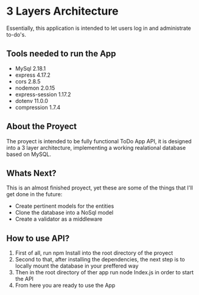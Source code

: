 # 3 Layers Architecture 

Essentially, this application is intended to let users log in and administrate to-do's.

## Tools needed to run the App

<ul>
  <li>MySql 2.18.1</li>
  <li>express 4.17.2 </li>
  <li>cors 2.8.5  </li>
  <li>nodemon 2.0.15</li>
  <li>express-session 1.17.2 </li>
   <li>dotenv 11.0.0</li>
   <li>compression 1.7.4</li>
</ul>


## About the Proyect

The proyect is intended to be fully functional ToDo App API, it is designed into a 3 layer architecture, implementing a working realational database based on MySQL.


## Whats Next?
This is an almost finished proyect, yet these are some of the things that I'll get done in the future:
<ul>
  <li>Create pertinent models for the entities</li>
  <li>Clone the database into a NoSql model</li>
  <li>Create a validator as a middleware</li>
</ul>

## How to use API?

<ol>
  <li>First of all, run npm Install into the root directory of the proyect </li>
  <li>Second to that, after installing the dependencies, the next step is to locally mount the database in your preffered way</li>
  <li>Then in the root directory of ther app run node Index.js in order to start the API</li>
  <li>From here you are ready to use the App</li>
</ol>

